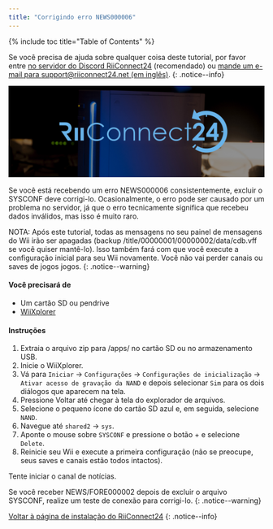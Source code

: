 ```yaml
---
title: "Corrigindo erro NEWS000006"
---
```


{% include toc title="Table of Contents" %}

Se você precisa de ajuda sobre qualquer coisa deste tutorial, por favor entre [no servidor do Discord RiiConnect24](https://discord.gg/rc24) (recomendado) ou [mande um e-mail para support@riiconnect24.net (em inglês)](mailto:support@riiconnect24.net).
{: .notice--info}

![Logo RiiConnect24](/images/WiiRC24Logo.jpg)

Se você está recebendo um erro NEWS000006 consistentemente, excluir o SYSCONF deve corrigi-lo. Ocasionalmente, o erro pode ser causado por um problema no servidor, já que o erro tecnicamente significa que recebeu dados inválidos, mas isso é muito raro.

NOTA: Após este tutorial, todas as mensagens no seu painel de mensagens do Wii irão ser apagadas (backup /title/00000001/00000002/data/cdb.vff se você quiser mantê-lo). Isso também fará com que você execute a configuração inicial para seu Wii novamente. Você não vai perder canais ou saves de jogos jogos.
{: .notice--warning}

#### Você precisará de
* Um cartão SD ou pendrive
* [WiiXplorer](https://sourceforge.net/projects/wiixplorer/files/latest/download)

#### Instruções

1. Extraia o arquivo zip para /apps/ no cartão SD ou no armazenamento USB.
1. Inicie o WiiXplorer.
1. Vá para `Iniciar` -> `Configurações` -> `Configurações de inicialização` -> `Ativar acesso de gravação da NAND` e depois selecionar `Sim` para os dois diálogos que aparecem na tela.
1. Pressione Voltar até chegar à tela do explorador de arquivos.
1. Selecione o pequeno ícone do cartão SD azul e, em seguida, selecione `NAND`.
1. Navegue até `shared2` -> `sys`.
1. Aponte o mouse sobre `SYSCONF` e pressione o botão + e selecione `Delete`.
1. Reinicie seu Wii e execute a primeira configuração (não se preocupe, seus saves e canais estão todos intactos).

Tente iniciar o canal de notícias.

Se você receber NEWS/FORE000002 depois de excluir o arquivo SYSCONF, realize um teste de conexão para corrigi-lo.
{: .notice--warning}

[Voltar à página de instalação do RiiConnect24](riiconnect24)
{: .notice--info}
